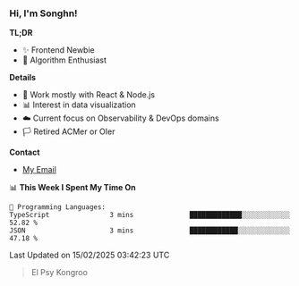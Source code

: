 ### Hi, I'm Songhn!

**TL;DR**

- ✨ Frontend Newbie
- 🎈 Algorithm Enthusiast

**Details**

- 🎯 Work mostly with React & Node.js
- 📊 Interest in data visualization
- ☁️ Current focus on Observability & DevOps domains
- 🏳️ Retired ACMer or OIer

**Contact**
- [My Email](mailto:songhn233@gmail.com)

<!--START_SECTION:waka-->
📊 **This Week I Spent My Time On** 

```text
💬 Programming Languages: 
TypeScript               3 mins              █████████████░░░░░░░░░░░░   52.82 % 
JSON                     3 mins              ████████████░░░░░░░░░░░░░   47.18 % 
```


 Last Updated on 15/02/2025 03:42:23 UTC
<!--END_SECTION:waka-->

> El Psy Kongroo
